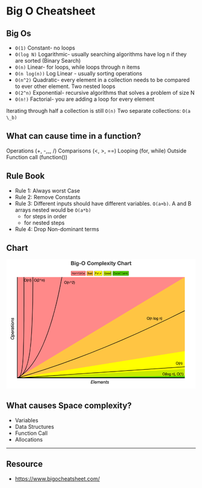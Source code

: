 # Big O Cheatsheet

## Big Os

- `O(1)` Constant- no loops
- `O(log N)` Logarithmic- usually searching algorithms have log n if they are sorted (Binary Search)
- `O(n)` Linear- for loops, while loops through n items
- `O(n log(n))` Log Linear - usually sorting operations
- `O(n^2)` Quadratic- every element in a collection needs to be compared to ever other element. Two nested loops
- `O(2^n)` Exponential- recursive algorithms that solves a problem of size N
- `O(n!)` Factorial- you are adding a loop for every element

Iterating through half a collection is still `O(n)`
Two separate collections: `O(a \_b)`

## What can cause time in a function?

Operations (+, -,\_, /)
Comparisons (<, >, ==)
Looping (for, while)
Outside Function call (function())

## Rule Book

- Rule 1: Always worst Case
- Rule 2: Remove Constants
- Rule 3: Different inputs should have different variables. `O(a+b)`. A and B arrays nested would be `O(a*b)`
  - for steps in order
  - for nested steps
- Rule 4: Drop Non-dominant terms

## Chart

![Big-O Complexity Chart](./bigOComplexityChart.png)

## What causes Space complexity?

- Variables
- Data Structures
- Function Call
- Allocations

---

## Resource

- <https://www.bigocheatsheet.com/>
